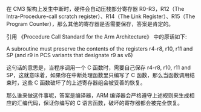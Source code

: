 在 CM3 架构上发生中断时，硬件会自动压栈部分寄存器 R0-R3，R12（The Intra-Procedure-call scratch register）、R14（The Link Register）、R15（The Program Counter），那么其他的寄存器是否需要保存，答案是肯定的。

引用 《Procedure Call Standard for the Arm Architecture》 中的原话如下:

A subroutine must preserve the contents of the registers r4-r8, r10, r11 and SP (and r9 in PCS variants that designate r9 as v6)

这句话的意思是，当程序调用一个 C 函数时，需要自己保存 r4-r8, r10, r11 and SP，这就意味着，如果你在中断处理函数里只编写了 C 函数，那么当函数调用结束时，这些 C 函数破坏了的上述寄存器组会被妥善的恢复。

那么谁来做这件事呢，答案是编译器，ARM 编译器会严格遵守上述规则来生成相应的汇编代码，保证你编写的 C 语言函数，破坏的寄存器都会被完全恢复。

